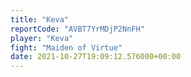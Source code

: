 ```yaml
---
title: "Keva"
reportCode: "AVBT7YrMDjP2NnFH"
player: "Keva"
fight: "Maiden of Virtue"
date: 2021-10-27T19:09:12.576000+00:00
---
```

